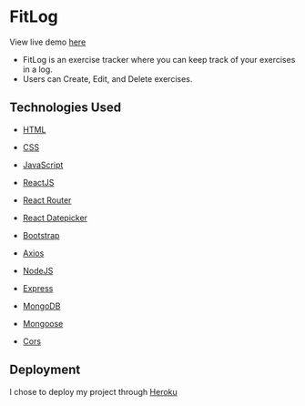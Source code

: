 # FitLog
View live demo [here](https://peaceful-sierra-22562.herokuapp.com/)

- FitLog is an exercise tracker where you can keep track of your exercises in a log.
- Users can Create, Edit, and Delete exercises.

## Technologies Used

- [HTML](https://developer.mozilla.org/en-US/docs/Web/HTML)

- [CSS](https://developer.mozilla.org/en-US/docs/Web/CSS)

- [JavaScript](https://developer.mozilla.org/en-US/docs/Web/JavaScript)

- [ReactJS](https://reactjs.org/)

- [React Router](https://reactrouter.com/)

- [React Datepicker](https://www.npmjs.com/package/react-datepicker)

- [Bootstrap](https://www.npmjs.com/package/bootstrap)

- [Axios](https://www.npmjs.com/package/axios)

- [NodeJS](https://nodejs.org/en/)

- [Express](https://expressjs.com/)

- [MongoDB](https://www.mongodb.com/)

- [Mongoose](https://mongoosejs.com/)

- [Cors](https://www.npmjs.com/package/cors)

## Deployment
I chose to deploy my project through [Heroku](https://www.heroku.com/)